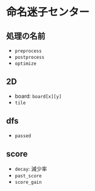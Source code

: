 # 命名迷子センター

## 処理の名前

- `preprocess`
- `postprocess`
- `optimize`

## 2D

- board: `board[x][y]`
- `tile`

## dfs

- `passed`

## score

- `decay`: 減少率
- `past_score`
- `score_gain`
